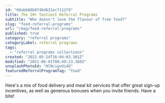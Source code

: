 ```yaml
---
id: "60abb88b9746d631ecf112f9"
title: The 20+ Tastiest Referral Programs
subtitle: "Who doesn't love the flavour of free food?"
slug: "food-referral-programs"
url: "/mag/food-referral-programs"
published: true
category: "referral programs"
categoryLabel: referral programs
tags:
  - "referral programs collections"
created: "2021-05-24T16:04:03.361Z"
modified: "2021-06-01T08:49:23.360Z"
unsplashPhotoId: "HlNcigvUi4Q"
featuredReferralProgramTag: "food"
---
```

Here's a mix of food delivery and meal kit services that offer great sign-up incentives, as well as generous bonuses when you invite friends. Have a bite!